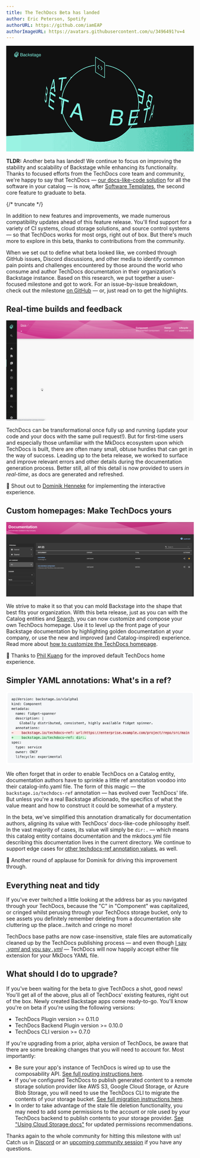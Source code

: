 ```yaml
---
title: The TechDocs Beta has landed
author: Eric Peterson, Spotify
authorURL: https://github.com/iamEAP
authorImageURL: https://avatars.githubusercontent.com/u/3496491?v=4
---
```


![TechDocs in Beta](assets/21-09-16/backstage-techdocs-beta.gif)

**TLDR:** Another beta has landed! We continue to focus on improving the stability and scalability of Backstage while enhancing its functionality. Thanks to focused efforts from the TechDocs core team and community, we're happy to say that TechDocs — [our docs-like-code solution](https://backstage.io/blog/2020/09/08/announcing-tech-docs) for all the software in your catalog — is now, after [Software Templates](https://backstage.io/blog/2021/07/26/software-templates-are-now-in-beta), the second core feature to graduate to beta.

<!-- prettier-ignore -->
{/* truncate */}

In addition to new features and improvements, we made numerous compatibility updates ahead of this feature release. You'll find support for a variety of CI systems, cloud storage solutions, and source control systems — so that TechDocs works for most orgs, right out of box. But there's much more to explore in this beta, thanks to contributions from the community.

When we set out to define what beta looked like, we combed through GitHub issues, Discord discussions, and other media to identify common pain points and challenges encountered by those around the world who consume and author TechDocs documentation in their organization's Backstage instance. Based on this research, we put together a user-focused milestone and got to work. For an issue-by-issue breakdown, check out the milestone [on GitHub](https://github.com/backstage/backstage/milestone/29?closed=1) — or, just read on to get the highlights.

## Real-time builds and feedback

![Click the refresh button to hot-reload the updated content](assets/21-09-16/refresh-button.gif)

TechDocs can be transformational once fully up and running (update your code and your docs with the same pull request!). But for first-time users and especially those unfamiliar with the MkDocs ecosystem upon which TechDocs is built, there are often many small, obtuse hurdles that can get in the way of success. Leading up to the beta release, we worked to surface and improve relevant errors and other details during the documentation generation process. Better still, all of this detail is now provided to users _in real-time_, as docs are generated and refreshed.

<p>🙌 Shout out to <a href="https://github.com/dhenneke">Dominik Henneke</a> for implementing the interactive experience.</p>

## Custom homepages: Make TechDocs yours

![TechDocs custom homepage](assets/21-09-16/techdocs-custom-homepage.png)

We strive to make it so that you can mold Backstage into the shape that best fits your organization. With this beta release, just as you can with the Catalog entities and [Search](https://backstage.io/blog/2021/06/24/announcing-backstage-search-platform#composable-search-page-experiences), you can now customize and compose your own TechDocs homepage. Use it to level up the front page of your Backstage documentation by highlighting golden documentation at your company, or use the new and improved (and Catalog-inspired) experience. Read more about [how to customize the TechDocs homepage](https://backstage.io/docs/features/techdocs/how-to-guides#how-to-customize-the-techdocs-home-page).

<p>🙏 Thanks to <a href="https://github.com/kuangp">Phil Kuang</a> for the improved default TechDocs home experience.</p>

## Simpler YAML annotations: What's in a ref?

![A simpler techdocs-ref annotation value](assets/21-09-16/techdocs-ref.png)

We often forget that in order to enable TechDocs on a Catalog entity, documentation authors have to sprinkle a little ref annotation voodoo into their catalog-info.yaml file. The form of this magic — the `backstage.io/techdocs-ref` annotation — has evolved over TechDocs' life. But unless you're a real Backstage aficionado, the specifics of what the value meant and how to construct it could be somewhat of a mystery.

In the beta, we've simplified this annotation dramatically for documentation authors, aligning its value with TechDocs' docs-like-code philosophy itself. In the vast majority of cases, its value will simply be `dir:.` — which means this catalog entity contains documentation and the mkdocs.yml file describing this documentation lives in the current directory. We continue to support edge cases for [other techdocs-ref annotation values](https://backstage.io/docs/features/techdocs/how-to-guides#how-to-understand-techdocs-ref-annotation-values), as well.

<p>👏 Another round of applause for Dominik for driving this improvement through.</p>

## Everything neat and tidy

If you've ever twitched a little looking at the address bar as you navigated through your TechDocs, because the "C" in "Component" was capitalized, or cringed whilst perusing through your TechDocs storage bucket, only to see assets you definitely remember deleting from a documentation site cluttering up the place…twitch and cringe no more!

TechDocs base paths are now case-insensitive, stale files are automatically cleaned up by the TechDocs publishing process — and even though [I say _.yaml_ and you say _.yml_](https://open.spotify.com/track/6NDaYWg85ZnJ3Ae0WkILWh) — TechDocs will now happily accept either file extension for your MkDocs YAML file.

## What should I do to upgrade?

If you've been waiting for the beta to give TechDocs a shot, good news! You'll get all of the above, plus all of TechDocs' existing features, right out of the box. Newly created Backstage apps come ready-to-go. You'll know you're on beta if you're using the following versions:

- TechDocs Plugin version >= 0.11.0
- TechDocs Backend Plugin version >= 0.10.0
- TechDocs CLI version >= 0.7.0

If you're upgrading from a prior, alpha version of TechDocs, be aware that there are some breaking changes that you will need to account for. Most importantly:

- Be sure your app's instance of TechDocs is wired up to use the composability API. [See full routing instructions here](https://github.com/backstage/backstage/blob/master/packages/create-app/CHANGELOG.md#0338).
- If you've configured TechDocs to publish generated content to a remote storage solution provider like AWS S3, Google Cloud Storage, or Azure Blob Storage, you will need to use the TechDocs CLI to migrate the contents of your storage bucket. [See full migration instructions here](https://backstage.io/docs/features/techdocs/how-to-guides#how-to-migrate-from-techdocs-alpha-to-beta).
- In order to take advantage of the stale file deletion functionality, you may need to add some permissions to the account or role used by your TechDocs backend to publish contents to your storage provider. [See "Using Cloud Storage docs"](https://backstage.io/docs/features/techdocs/using-cloud-storage) for updated permissions recommendations.

Thanks again to the whole community for hitting this milestone with us! Catch us in [Discord](https://discord.gg/backstage-687207715902193673) or an [upcoming community session](https://github.com/backstage/community) if you have any questions.
